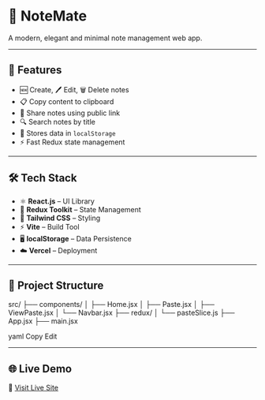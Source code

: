 # 📝 NoteMate

A modern, elegant and minimal note management web app.

---

## 🚀 Features

- 🆕 Create, 🖊️ Edit, 🗑️ Delete notes  
- 📋 Copy content to clipboard  
- 🔗 Share notes using public link  
- 🔍 Search notes by title  
- 💾 Stores data in `localStorage`  
- ⚡ Fast Redux state management  

---

## 🛠️ Tech Stack

- ⚛️ **React.js** – UI Library  
- 🧠 **Redux Toolkit** – State Management  
- 🎨 **Tailwind CSS** – Styling  
- ⚡ **Vite** – Build Tool  
- 🖥️ **localStorage** – Data Persistence  
- ☁️ **Vercel** – Deployment  

---

## 📁 Project Structure

src/
├── components/
│ ├── Home.jsx
│ ├── Paste.jsx
│ ├── ViewPaste.jsx
│ └── Navbar.jsx
├── redux/
│ └── pasteSlice.js
├── App.jsx
├── main.jsx

yaml
Copy
Edit

---

## 🌐 Live Demo

🔗 [Visit Live Site](note-mate-mauve.vercel.app)
